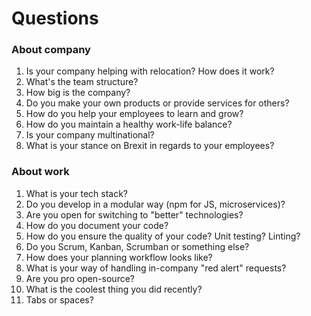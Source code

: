 # Questions

### About company

1. Is your company helping with relocation? How does it work?
2. What's the team structure?
3. How big is the company?
4. Do you make your own products or provide services for others?
5. How do you help your employees to learn and grow?
6. How do you maintain a healthy work-life balance?
7. Is your company multinational?
8. What is your stance on Brexit in regards to your employees?

### About work

1. What is your tech stack?
2. Do you develop in a modular way (npm for JS, microservices)?
3. Are you open for switching to "better" technologies?
4. How do you document your code?
5. How do you ensure the quality of your code? Unit testing? Linting?
6. Do you Scrum, Kanban, Scrumban or something else?
7. How does your planning workflow looks like?
8. What is your way of handling in-company "red alert" requests?
9. Are you pro open-source?
10. What is the coolest thing you did recently?
11. Tabs or spaces?

